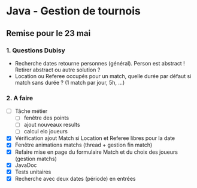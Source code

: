 # Java - Gestion de tournois
## Remise pour le 23 mai


### 1. Questions Dubisy
- Recherche dates retourne personnes (général). Person est abstract ! Retirer abstract ou autre solution ?
- Location ou Referee occupés pour un match, quelle durée par défaut si match sans durée ? (1 match par jour, 5h, ...)

### 2. A faire
- [ ] Tâche métier
  - [ ] fenêtre des points
  - [ ] ajout nouveaux results
  - [ ] calcul elo joueurs
- [x] Vérification ajout Match si Location et Referee libres pour la date
- [x] Fenêtre animations matchs (thread + gestion fin match)
- [x] Refaire mise en page du formulaire Match et du choix des joueurs (gestion matchs)
- [x] JavaDoc
- [x] Tests unitaires
- [x] Recherche avec deux dates (période) en entrées
